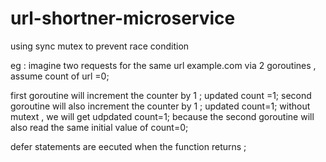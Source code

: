 # url-shortner-microservice

using sync mutex to prevent race condition 

eg : 
imagine two requests for the same url 
example.com  via 2 goroutines , 
assume count of url =0; 

first goroutine will increment the counter by 1 ; 
updated count =1; 
second goroutine will also increment the counter by 1 ; 
updated count=1; 
without mutext , we will get udpdated count=1; 
because the second goroutine will also read the same initial value of count=0;


defer statements are eecuted when the function returns ; 